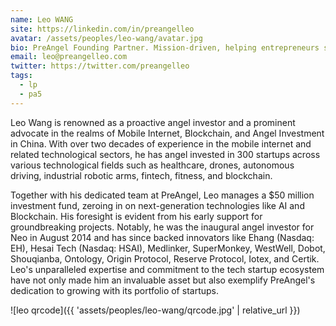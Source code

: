 ```yaml
---
name: Leo WANG
site: https://linkedin.com/in/preangelleo
avatar: /assets/peoples/leo-wang/avatar.jpg
bio: PreAngel Founding Partner. Mission-driven, helping entrepreneurs succeed.
email: leo@preangelleo.com
twitter: https://twitter.com/preangelleo
tags:
  - lp
  - pa5
---
```


Leo Wang is renowned as a proactive angel investor and a prominent advocate in the realms of Mobile Internet, Blockchain, and Angel Investment in China. With over two decades of experience in the mobile internet and related technological sectors, he has angel invested in 300 startups across various technological fields such as healthcare, drones, autonomous driving, industrial robotic arms, fintech, fitness, and blockchain.

Together with his dedicated team at PreAngel, Leo manages a $50 million investment fund, zeroing in on next-generation technologies like AI and Blockchain. His foresight is evident from his early support for groundbreaking projects. Notably, he was the inaugural angel investor for Neo in August 2014 and has since backed innovators like Ehang (Nasdaq: EH), Hesai Tech (Nasdaq: HSAI), Medlinker, SuperMonkey, WestWell, Dobot, Shouqianba, Ontology, Origin Protocol, Reserve Protocol, Iotex, and Certik. Leo's unparalleled expertise and commitment to the tech startup ecosystem have not only made him an invaluable asset but also exemplify PreAngel's dedication to growing with its portfolio of startups.

![leo qrcode]({{ 'assets/peoples/leo-wang/qrcode.jpg' | relative_url }})
